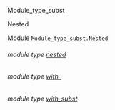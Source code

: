 Module_type_subst

Nested

Module `Module_type_subst.Nested`

<a id="module-type-nested"></a>

###### module type [nested](Module_type_subst.Nested.module-type-nested.md)

<a id="module-type-with_"></a>

###### module type [with_](Module_type_subst.Nested.module-type-with_.md)

<a id="module-type-with_subst"></a>

###### module type [with_subst](Module_type_subst.Nested.module-type-with_subst.md)